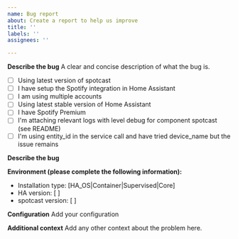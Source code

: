 ```yaml
---
name: Bug report
about: Create a report to help us improve
title: ''
labels: ''
assignees: ''

---
```


**Describe the bug**
A clear and concise description of what the bug is.

* [ ] Using latest version of spotcast
* [ ] I have setup the Spotify integration in Home Assistant
* [ ] I am using multiple accounts
* [ ] Using latest stable version of Home Assistant
* [ ] I have Spotify Premium
* [ ] I'm attaching relevant logs with level debug for component spotcast (see README)
* [ ] I'm using entity_id in the service call and have tried device_name but the issue remains

**Describe the bug**


**Environment (please complete the following information):**
 - Installation type: [HA_OS|Container|Supervised|Core]
 - HA version: [ ]
 - spotcast version: [ ]

**Configuration**
Add your configuration

**Additional context**
Add any other context about the problem here.
